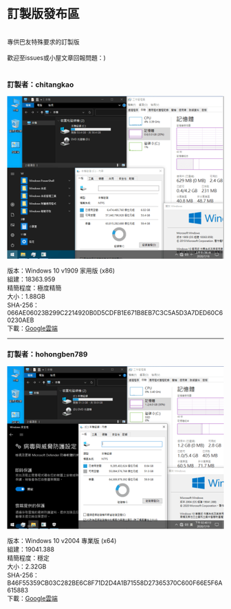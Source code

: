 # 訂製版發布區

<br>
專供巴友特殊要求的訂製版
<br><br>
歡迎至issues或小屋文章回報問題：)
<br><br>

### **訂製者：chitangkao**
![Win10_1909_(18363.959)_x86_20200718.png](/preview/Win10_1909_(18363.959)_x86_20200718.png)
<br>

版本：Windows 10 v1909 家用版 (x86)<br>
組建：18363.959<br>
精簡程度：極度精簡<br>
大小：1.88GB<br>
SHA-256：066AE06023B299C2214920B0D5CDFB1E671B8EB7C3C5A5D3A7DED60C60230AEB<br>
下載：[Google雲端](http://tiny.cc/win10_1909_x86_20200718)<br>

----

### **訂製者：hohongben789**
![Win10_2004_(19041.388)_20200719.png](/preview/Win10_2004_(19041.388)_20200719.png)
<br>

版本：Windows 10 v2004 專業版 (x64)<br>
組建：19041.388<br>
精簡程度：穩定<br>
大小：2.32GB<br>
SHA-256：B46F55359CB03C282BE6C8F71D2D4A1B71558D27365370C600F66E5F6A615883<br>
下載：[Google雲端](http://tiny.cc/win10_2004_20200719)<br>
